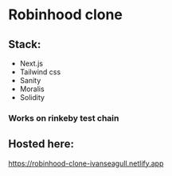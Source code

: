 # Robinhood clone

## Stack:

- Next.js
- Tailwind css
- Sanity
- Moralis
- Solidity

### Works on rinkeby test chain

## Hosted here:

https://robinhood-clone-ivanseagull.netlify.app
